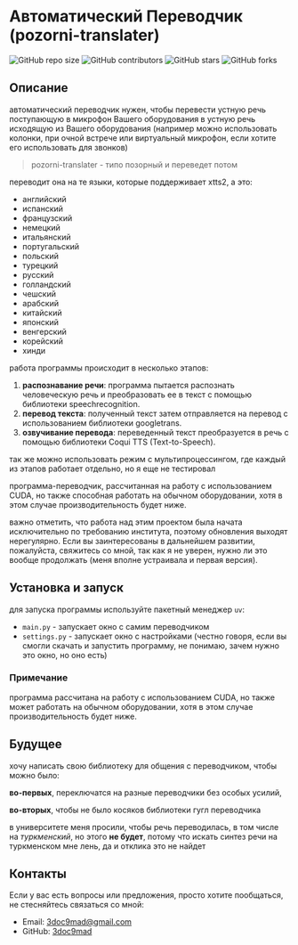 # Автоматический Переводчик (pozorni-translater)

![GitHub repo size](https://img.shields.io/github/repo-size/3doc9mad/pozorni-translater)
![GitHub contributors](https://img.shields.io/github/contributors/3doc9mad/pozorni-translater)
![GitHub stars](https://img.shields.io/github/stars/3doc9mad/pozorni-translater?style=social)
![GitHub forks](https://img.shields.io/github/forks/3doc9mad/pozorni-translater?style=social)

## Описание
автоматический переводчик нужен, чтобы перевести устную речь поступающую в микрофон Вашего оборудования в устную речь исходящую из Вашего оборудования (например можно использовать колонки, при очной встрече или виртуальный микрофон, если хотите его использовать для звонков)
> pozorni-translater - типо позорный и переведет потом

переводит она на те языки, которые поддерживает xtts2, а это:
- английский
- испанский
- французский
- немецкий
- итальянский
- португальский
- польский
- турецкий
- русский
- голландский
- чешский
- арабский
- китайский
- японский
- венгерский
- корейский
- хинди

работа программы происходит в несколько этапов:

1. **распознавание речи**: программа пытается распознать человеческую речь и преобразовать ее в текст с помощью библиотеки speechrecognition.
2. **перевод текста**: полученный текст затем отправляется на перевод с использованием библиотеки googletrans.
3. **озвучивание перевода**: переведенный текст преобразуется в речь с помощью библиотеки Coqui TTS (Text-to-Speech).



так же можно использовать режим с мультипроцессингом, где каждый из этапов работает отдельно, но я еще не тестировал

программа-переводчик, рассчитанная на работу с использованием CUDA, но также способная работать на обычном оборудовании, хотя в этом случае производительность будет ниже.

важно отметить, что работа над этим проектом была начата исключительно по требованию института, поэтому обновления выходят нерегулярно. Если вы заинтересованы в дальнейшем развитии, пожалуйста, свяжитесь со мной, так как я не уверен, нужно ли это вообще продолжать (меня вполне устраивала и первая версия).

## Установка и запуск
для запуска программы используйте пакетный менеджер `uv`:

- `main.py` - запускает окно с самим переводчиком
- `settings.py` - запускает окно с настройками (честно говоря, если вы смогли скачать и запустить программу, не понимаю, зачем нужно это окно, но оно есть)
### Примечание
программа рассчитана на работу с использованием CUDA, но также может работать на обычном оборудовании, хотя в этом случае производительность будет ниже.

## Будущее
хочу написать свою библиотеку для общения с переводчиком, чтобы можно было:

**во-первых**, переключатся на разные переводчики без особых усилий,

**во-вторых**, чтобы не было косяков библиотеки гугл переводчика

в университете меня просили, чтобы речь переводилась, в том числе на *туркменский*, но этого **не будет**, потому что искать синтез речи на туркменском мне лень, да и отклика это не найдет

## Контакты
Если у вас есть вопросы или предложения, просто хотите пообщаться, не стесняйтесь связаться со мной:

- Email: 3doc9mad@gmail.com
- GitHub: [3doc9mad](https://github.com/3doc9mad)
